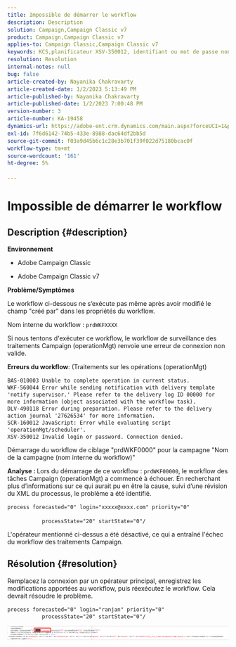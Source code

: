 ```yaml
---
title: Impossible de démarrer le workflow
description: Description
solution: Campaign,Campaign Classic v7
product: Campaign,Campaign Classic v7
applies-to: Campaign Classic,Campaign Classic v7
keywords: KCS,planificateur XSV-350012, identifiant ou mot de passe non valide. Connexion refusée.
resolution: Resolution
internal-notes: null
bug: false
article-created-by: Nayanika Chakravarty
article-created-date: 1/2/2023 5:13:49 PM
article-published-by: Nayanika Chakravarty
article-published-date: 1/2/2023 7:00:48 PM
version-number: 3
article-number: KA-19458
dynamics-url: https://adobe-ent.crm.dynamics.com/main.aspx?forceUCI=1&pagetype=entityrecord&etn=knowledgearticle&id=596d01cc-c08a-ed11-81ac-6045bd006c82
exl-id: 7f6d6142-74b5-433e-8988-dac64df2bb5d
source-git-commit: f03a9d45b6c1c28e3b701f39f022d75180bcac0f
workflow-type: tm+mt
source-wordcount: '161'
ht-degree: 5%

---
```


# Impossible de démarrer le workflow

## Description {#description}


<b>Environnement</b>

- Adobe Campaign Classic

- Adobe Campaign Classic v7

<b>Problème/Symptômes</b>

Le workflow ci-dessous ne s’exécute pas même après avoir modifié le champ &quot;créé par&quot; dans les propriétés du workflow.

Nom interne du workflow : ``prdWKFXXXX``

Si nous tentons d&#39;exécuter ce workflow, le workflow de surveillance des traitements Campaign (operationMgt) renvoie une erreur de connexion non valide.

<b>Erreurs du workflow</b>: (Traitements sur les opérations (operationMgt)




```
BAS-010003 Unable to complete operation in current status.
WKF-560044 Error while sending notification with delivery template 'notify supervisor.' Please refer to the delivery log ID 00000 for more information (object associated with the workflow task).
DLV-490118 Error during preparation. Please refer to the delivery action journal '27626534' for more information.
SCR-160012 JavaScript: Error while evaluating script 'operationMgt/scheduler'.
XSV-350012 Invalid login or password. Connection denied.
```




Démarrage du workflow de ciblage &quot;prdWKF0000&quot; pour la campagne &quot;Nom de la campagne (nom interne du workflow)&quot;

<b>Analyse : </b>
Lors du démarrage de ce workflow : `prdWKF00000`, le workflow des tâches Campaign (operationMgt) a commencé à échouer. En recherchant plus d’informations sur ce qui aurait pu en être la cause, suivi d’une révision du XML du processus, le problème a été identifié.




```
process forecasted="0" login="xxxxx@xxxx.com" priority="0"

           processState="20" startState="0"/
```




L&#39;opérateur mentionné ci-dessus a été désactivé, ce qui a entraîné l&#39;échec du workflow des traitements Campaign.


## Résolution {#resolution}


Remplacez la connexion par un opérateur principal, enregistrez les modifications apportées au workflow, puis réexécutez le workflow. Cela devrait résoudre le problème.




```
process forecasted="0" login="ranjan" priority="0"
           processState="20" startState="0"/
```






![](assets/852729f9-68d0-ec11-a7b5-0022480a8e40.png)
